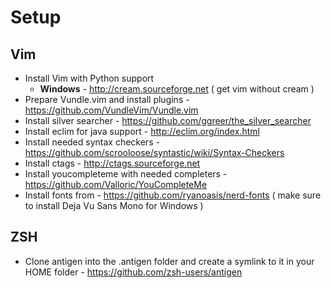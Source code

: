 # Setup

## Vim
* Install Vim with Python support
  * **Windows** - http://cream.sourceforge.net ( get vim without cream )
* Prepare Vundle.vim and install plugins - https://github.com/VundleVim/Vundle.vim
* Install silver searcher - https://github.com/ggreer/the_silver_searcher
* Install eclim for java support - http://eclim.org/index.html
* Install needed syntax checkers - https://github.com/scrooloose/syntastic/wiki/Syntax-Checkers
* Install ctags - http://ctags.sourceforge.net
* Install youcompleteme with needed completers - https://github.com/Valloric/YouCompleteMe
* Install fonts from - https://github.com/ryanoasis/nerd-fonts ( make sure to install Deja Vu Sans Mono for Windows )

## ZSH
* Clone antigen into the .antigen folder and create a symlink to it in your HOME folder - https://github.com/zsh-users/antigen
